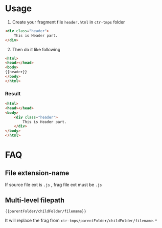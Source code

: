 # Usage  
1. Create your fragment file `header.html` in `ctr-tmps` folder
```html
<div class="header">
    This is Header part.
</div>
```

2. Then do it like following
```html
<html>
<head></head>
<body>
{{header}}
</body>
</html>
```

### Result  
```html
<html>
<head></head>
<body>
    <div class="header">
        This is Header part.
    </div>
</body>
</html>
```

# FAQ  

## File extension-name

If source file ext is `.js` , frag file ext must be `.js`

## Multi-level filepath
```
{{parentFolder/childFolder/filename}}
```
It will replace the frag from `ctr-tmps/parentFolder/childFolder/filename.*` 

